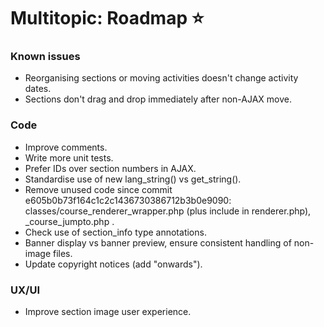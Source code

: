 # Multitopic: Roadmap ⭐


### Known issues

* Reorganising sections or moving activities doesn't change activity dates.
* Sections don't drag and drop immediately after non-AJAX move.


### Code

* Improve comments.
* Write more unit tests.
* Prefer IDs over section numbers in AJAX.
* Standardise use of new lang_string() vs get_string().
* Remove unused code since commit e605b0b73f164c1c2c1436730386712b3b0e9090:
  classes/course_renderer_wrapper.php (plus include in renderer.php), _course_jumpto.php .
* Check use of section_info type annotations.
* Banner display vs banner preview, ensure consistent handling of non-image files.
* Update copyright notices (add "onwards").


### UX/UI

* Improve section image user experience.
